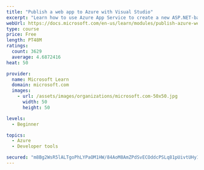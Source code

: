 ```yaml
---
title: "Publish a web app to Azure with Visual Studio"
excerpt: "Learn how to use Azure App Service to create a new ASP.NET-based web app, then publish and update directly from Visual Studio."
webUrl: https://docs.microsoft.com/en-us/learn/modules/publish-azure-web-app-with-visual-studio/
type: course
price: Free
length: PT48M
ratings:
  count: 3629
  average: 4.6872416
heat: 50

provider:
  name: Microsoft Learn
  domain: microsoft.com
  images:
    - url: /assets/images/organizations/microsoft.com-50x50.jpg
      width: 50
      height: 50

levels:
  - Beginner

topics:
  - Azure
  - Developer tools

secured: "m8Bg2WsR5lALTgoPhLYPaOM1HW/84AoM8AmZPdSvECOddcPSLq81pUivtUHy1dR6eUu8YnfZlJ36qJrYUEwnxlRh2tmPXVf60+UNFffD500KQ16idRJcEIkU9YI7djM0c7cYFkqwspU5+HZD2xDnxFD8xG0RfkmHpJXPpHXf1L8kXByn/9w1KRFUs0iHJ/y+jOyomAHOqofzFWrZCK/FcoIoMljY3ifDLdJMv2U7jGyjAMwZEUifmXWCRTae4jSY64AreM2PM9FGfKTiUFXdkAs7qV5dWRabPrNjVV3m9RfsJ5M3zfT1bRAm6yPZiSeG0zBnePZdAzZKtChsODEHGcYzpZxjqUozPRUU2t8u//HzNhl2zbZRpLzlhoUgGFUd80zv9H4LloXnplphvJlEc5+qRrDROi1JVvvNvn5/3ic=;DVWKTIScBd4P2Ac7y29+/Q=="
---
```



